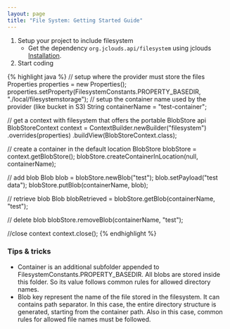 ```yaml
---
layout: page
title: "File System: Getting Started Guide"
---
```


1. Setup your project to include filesystem
	* Get the dependency `org.jclouds.api/filesystem` using jclouds [Installation](/documentation/userguide/installation-guide).
2. Start coding

{% highlight java %}
// setup where the provider must store the files
Properties properties = new Properties();
properties.setProperty(FilesystemConstants.PROPERTY_BASEDIR, "./local/filesystemstorage");
// setup the container name used by the provider (like bucket in S3)
String containerName = "test-container";

// get a context with filesystem that offers the portable BlobStore api
BlobStoreContext context = ContextBuilder.newBuilder("filesystem")
                 .overrides(properties)
                 .buildView(BlobStoreContext.class);

// create a container in the default location
BlobStore blobStore = context.getBlobStore();
blobStore.createContainerInLocation(null, containerName);

// add blob
Blob blob = blobStore.newBlob("test");
blob.setPayload("test data");
blobStore.putBlob(containerName, blob);

// retrieve blob
Blob blobRetrieved = blobStore.getBlob(containerName, "test");

// delete blob
blobStore.removeBlob(containerName, "test");

//close context
context.close();
{% endhighlight %}

### Tips & tricks

  * Container is an additional subfolder appended to FilesystemConstants.PROPERTY_BASEDIR. 
	All blobs are stored inside this folder. So its value follows common rules for allowed directory names.
  *  Blob key represent the name of the file stored in the filesystem. It can contains path separator. 
	In this case, the entire directory structure is generated, starting from the container path.
	 Also in this case, common rules for allowed file names must be followed.
